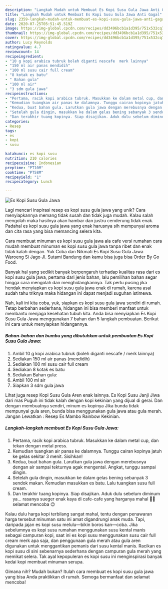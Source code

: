```yaml
---
description: "Langkah Mudah untuk Membuat Es Kopi Susu Gula Jawa Anti Gagal"
title: "Langkah Mudah untuk Membuat Es Kopi Susu Gula Jawa Anti Gagal"
slug: 2359-langkah-mudah-untuk-membuat-es-kopi-susu-gula-jawa-anti-gagal
date: 2020-07-25T05:51:45.519Z
image: https://img-global.cpcdn.com/recipes/dd3496bcb1a1d395/751x532cq70/es-kopi-susu-gula-jawa-foto-resep-utama.jpg
thumbnail: https://img-global.cpcdn.com/recipes/dd3496bcb1a1d395/751x532cq70/es-kopi-susu-gula-jawa-foto-resep-utama.jpg
cover: https://img-global.cpcdn.com/recipes/dd3496bcb1a1d395/751x532cq70/es-kopi-susu-gula-jawa-foto-resep-utama.jpg
author: Lucy Reynolds
ratingvalue: 4.7
reviewcount: 14
recipeingredient:
- "10 g kopi arabica tubruk boleh diganti nescafe  merk lainnya"
- "150 ml air panas mendidih"
- "100 ml susu cair full cream"
- "8 kotak es batu"
- " Bahan gula"
- "100 ml air"
- "3 sdm gula jawa"
recipeinstructions:
- "Pertama, racik kopi arabica tubruk. Masukkan ke dalam metal cup, dan tekan dengan metal press."
- "Kemudian tuangkan air panas ke dalamnya. Tunggu cairan kopinya jatuh ke gelas sekitar 3 menit. Sisihkan!"
- "Kedua, buat bahan gula. Larutkan gula jawa dengan merebusnya dengan air sampai tekturnya agak mengental. Angkat, tunggu sampai dingin."
- "Setelah gula dingin, masukkan ke dalam gelas bening sebanyak 3 sendok makan. Kemudian masukkan es batu. Lalu tuangkan susu full cream."
- "Dan terakhir tuang kopinya. Siap disajikan. Aduk dulu sebelum diminum ya... rasanya sueger enak kaya di cafe-cafe yang harganya mahal 🤭🤗 selamat mencoba 😉"
categories:
- Resep
tags:
- es
- kopi
- susu

katakunci: es kopi susu 
nutrition: 210 calories
recipecuisine: Indonesian
preptime: "PT10M"
cooktime: "PT58M"
recipeyield: "1"
recipecategory: Lunch

---
```



![Es Kopi Susu Gula Jawa](https://img-global.cpcdn.com/recipes/dd3496bcb1a1d395/751x532cq70/es-kopi-susu-gula-jawa-foto-resep-utama.jpg)

Lagi mencari inspirasi resep es kopi susu gula jawa yang unik? Cara menyiapkannya memang tidak susah dan tidak juga mudah. Kalau salah mengolah maka hasilnya akan hambar dan justru cenderung tidak enak. Padahal es kopi susu gula jawa yang enak harusnya sih mempunyai aroma dan cita rasa yang bisa memancing selera kita.

Cara membuat minuman es kopi susu gula jawa ala cafe versi rumahan cara mudah membuat minuman es kopi susu gula jawa tanpa ribet dan enak tidak kalah dengan. Yuk Coba dan Nikmati Es Kopi Susu Gula Jawa Waroeng Si Jago Jl. Sutami Bandung dan kamu bisa juga bisa Order By Go Food.

Banyak hal yang sedikit banyak berpengaruh terhadap kualitas rasa dari es kopi susu gula jawa, pertama dari jenis bahan, lalu pemilihan bahan segar hingga cara mengolah dan menghidangkannya. Tak perlu pusing jika hendak menyiapkan es kopi susu gula jawa enak di rumah, karena asal sudah tahu triknya maka hidangan ini dapat menjadi suguhan istimewa.


Nah, kali ini kita coba, yuk, siapkan es kopi susu gula jawa sendiri di rumah. Tetap berbahan sederhana, hidangan ini bisa memberi manfaat untuk membantu menjaga kesehatan tubuh kita. Anda bisa menyiapkan Es Kopi Susu Gula Jawa menggunakan 7 bahan dan 5 langkah pembuatan. Berikut ini cara untuk menyiapkan hidangannya.

<!--inarticleads1-->

##### Bahan-bahan dan bumbu yang dibutuhkan untuk pembuatan Es Kopi Susu Gula Jawa:

1. Ambil 10 g kopi arabica tubruk (boleh diganti nescafe / merk lainnya)
1. Sediakan 150 ml air panas (mendidih)
1. Sediakan 100 ml susu cair full cream
1. Sediakan 8 kotak es batu
1. Sediakan  Bahan gula:
1. Ambil 100 ml air
1. Siapkan 3 sdm gula jawa


Lihat juga resep Kopi Susu Gula Aren enak lainnya. Es Kopi Susu Janji Jiwa dari mas Puguh ini tidak kalah dengan kopi kekinian yang dijual di gerai. Dan dengan membuatnya sendiri, minum es kopinya Jika bunda tidak mempunyai gula aren, bunda bisa menggunakan gula jawa atau gula merah. Jangan Lewatkan : Resep Es Mambo Rainbow Kekinian. 

<!--inarticleads2-->

##### Langkah-langkah membuat Es Kopi Susu Gula Jawa:

1. Pertama, racik kopi arabica tubruk. Masukkan ke dalam metal cup, dan tekan dengan metal press.
1. Kemudian tuangkan air panas ke dalamnya. Tunggu cairan kopinya jatuh ke gelas sekitar 3 menit. Sisihkan!
1. Kedua, buat bahan gula. Larutkan gula jawa dengan merebusnya dengan air sampai tekturnya agak mengental. Angkat, tunggu sampai dingin.
1. Setelah gula dingin, masukkan ke dalam gelas bening sebanyak 3 sendok makan. Kemudian masukkan es batu. Lalu tuangkan susu full cream.
1. Dan terakhir tuang kopinya. Siap disajikan. Aduk dulu sebelum diminum ya... rasanya sueger enak kaya di cafe-cafe yang harganya mahal 🤭🤗 selamat mencoba 😉


Kalau dulu harga kopi terbilang sangat mahal, tentu dengan penawaran harga tersebut minuman satu ini amat digandrungi anak muda. Tapi, daripada jajan es kopi susu melulu—bikin boros kan—coba. Jika sebelumnya es kopi susu rumahan menggunakan susu kental manis sebagai campuran kopi, saat ini es kopi susu menggunakan susu cair full cream merk apa saja, dan penggunaan gula merah atau gula aren digunakan untuk menggantikan pemanis dari susu kental manis. Racikan es kopi susu di sini sebenarnya sederhana dengan campuran gula merah yang memikat selera. Tak ayal kepopuleran es kopi susu ini menginspirasi banyak kedai kopi membuat minuman serupa. 

Gimana nih? Mudah bukan? Itulah cara membuat es kopi susu gula jawa yang bisa Anda praktikkan di rumah. Semoga bermanfaat dan selamat mencoba!
